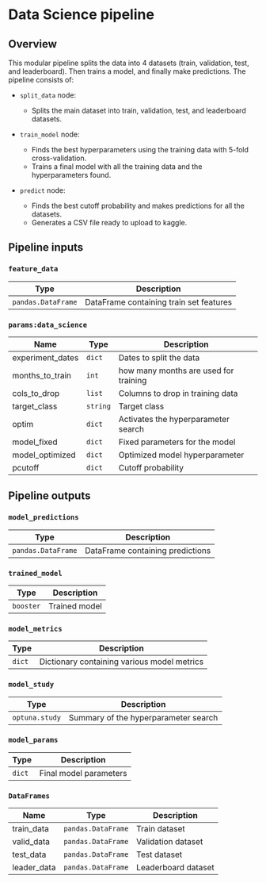 # Data Science pipeline

## Overview

This modular pipeline splits the data into 4 datasets (train, validation, test, and leaderboard). Then trains a model, and finally make predictions. The pipeline consists of:

* `split_data` node:
    * Splits the main dataset into train, validation, test, and leaderboard datasets.

* `train_model` node:
    * Finds the best hyperparameters using the training data with 5-fold cross-validation.
    * Trains a final model with all the training data and the hyperparameters found.

* `predict` node:
    * Finds the best cutoff probability and makes predictions for all the datasets.
    * Generates a CSV file ready to upload to kaggle.

## Pipeline inputs

### `feature_data`

| Type | Description |
| ---- | ----------- |
| `pandas.DataFrame` | DataFrame containing train set features |

### `params:data_science`

| Name | Type | Description |
| ---- | ---- | ----------- |
| experiment_dates | `dict` | Dates to split the data |
| months_to_train | `int` | how many months are used for training |
| cols_to_drop | `list` | Columns to drop in training data |
| target_class | `string` | Target class |
| optim | `dict` | Activates the hyperparameter search |
| model_fixed | `dict` | Fixed parameters for the model |
| model_optimized | `dict` | Optimized model hyperparameter |
| pcutoff | `dict` | Cutoff probability |

## Pipeline outputs

### `model_predictions`

| Type | Description |
| ---- | ----------- |
| `pandas.DataFrame` | DataFrame containing predictions |

### `trained_model`

| Type | Description |
| ---- | ----------- |
| `booster` | Trained model |

### `model_metrics`

| Type | Description |
| ---- | ----------- |
| `dict` | Dictionary containing various model metrics |

### `model_study`

| Type | Description |
| ---- | ----------- |
| `optuna.study` | Summary of the hyperparameter search |

### `model_params`

| Type | Description |
| ---- | ----------- |
| `dict` | Final model parameters |

### `DataFrames`

| Name | Type | Description |
| ---- | ---- | ----------- |
| train_data | `pandas.DataFrame` | Train dataset |
| valid_data | `pandas.DataFrame` | Validation dataset |
| test_data | `pandas.DataFrame` | Test dataset |
| leader_data | `pandas.DataFrame` | Leaderboard dataset |